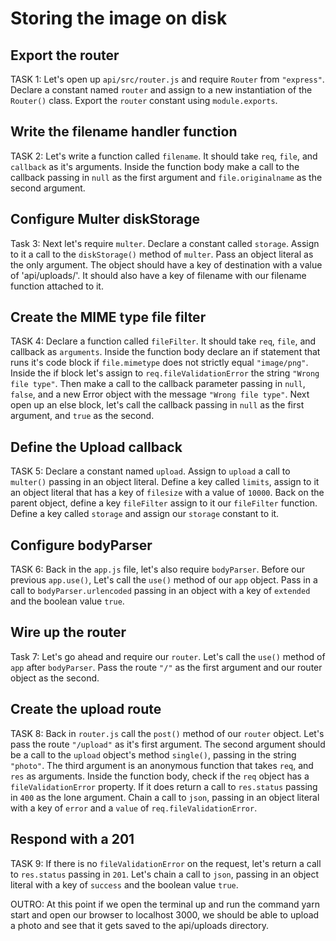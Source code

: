 # Storing the image on disk

## Export the router
TASK 1:
Let's open up `api/src/router.js` and require `Router` from `"express"`.
Declare a constant named `router` and assign to a new instantiation of the `Router()` class. Export the `router` constant using `module.exports`.

## Write the filename handler function
TASK 2:
Let's write a function called `filename`. It should take `req`, `file`, and `callback` as it's arguments. Inside the function body make a call to the callback passing in `null` as the first argument and `file.originalname`
as the second argument.

## Configure Multer diskStorage
Task 3:
Next let's require `multer`. Declare a constant called `storage`. Assign to it a 
call to the `diskStorage()` method of `multer`. Pass an object literal as the 
only argument. The object should have a key of destination with a value
of 'api/uploads/'. It should also have a key of filename with our filename function attached to it.

## Create the MIME type file filter
TASK 4:
Declare a function called `fileFilter`. It should take `req`, `file`, and 
callback as `arguments`. Inside the function body declare an if statement that 
runs it's code block if `file.mimetype` does not strictly equal `"image/png"`. 
Inside the if block let's assign to `req.fileValidationError` the string `"Wrong 
file type"`. Then make a call to the callback parameter passing in `null`, `false`, and a new Error object with the message `"Wrong file type"`. Next open 
up an else block, let's call the callback passing in `null` as the first 
argument, and `true` as the second.

## Define the Upload callback
TASK 5:
Declare a constant named `upload`. Assign to `upload` a call to `multer()` 
passing in an object literal. Define a key called `limits`, assign to it an 
object literal that has a key of `filesize` with a value of `10000`. Back on the 
parent object, define a key `fileFilter` assign to it our `fileFilter` function. 
Define a key called `storage` and assign our `storage` constant to it.

## Configure bodyParser
TASK 6:
Back in the `app.js` file, let's also require `bodyParser`. Before our previous 
`app.use()`, Let's call the `use()` method of our `app` object. Pass in a call 
to `bodyParser.urlencoded` passing in an object with a key of `extended` and the 
boolean value `true`.

## Wire up the router 
Task 7:
Let's go ahead and require our `router`. Let's call the `use()` method of `app` 
after `bodyParser`. Pass the route `"/"` as the first argument and our router 
object as the second.

## Create the upload route
TASK 8:
Back in `router.js` call the `post()` method of our `router` object. Let's pass 
the route `"/upload"` as it's first argument. The second argument should be a 
call to the `upload` object's method `single()`, passing in the string 
`"photo"`. The third argument is an anonymous function that takes `req`, and 
`res` as arguments. Inside the function body, check if the `req` object has a 
`fileValidationError` property. If it does return a call to `res.status` passing 
in `400` as the lone argument. Chain a call to `json`, passing in an object 
literal with a key of `error` and a `value` of `req.fileValidationError`.

## Respond with a 201
TASK 9:
If there is no `fileValidationError` on the request, let's return a call to 
`res.status` passing in `201`. Let's chain a call to `json`, passing in an 
object literal with a key of `success` and the boolean value `true`.


OUTRO:
At this point if we open the terminal up and run the command yarn start and open our browser to localhost 3000, we should be able to upload a photo and see that it gets saved to the api/uploads directory. 